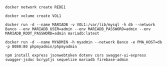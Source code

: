     docker network create REDE1
    
    docker volume create VOL1
    
    docker run -d --name MARIADB -v VOL1:/var/lib/mysql -h db --network Banco --env MARIADB_USER=admin --env MARIADB_PASSWORD=admin --env MARIADB_ROOT_PASSWORD=admin mariadb:latest

    docker run -d --name MYADMIN -h myadmin --network Banco -e PMA_HOST=db -p 8080:80 phpmyadmin/phpmyadmin

    npm install express jsonwebtoken dotenv cors swagger-ui-express swagger-jsdoc bcryptjs sequelize mariadb firebase-admin